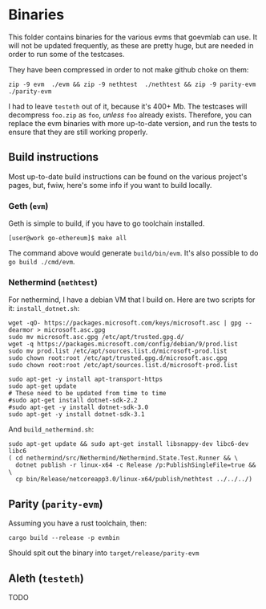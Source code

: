 # Binaries

This folder contains binaries for the various evms that goevmlab can use. 
It will not be updated frequently, as these are pretty huge, but are needed
in order to run some of the testcases. 

They have been compressed in order to not make github choke on them:
```
zip -9 evm  ./evm && zip -9 nethtest  ./nethtest && zip -9 parity-evm  ./parity-evm
```
I had to leave `testeth` out of it, because it's 400+ Mb. The testcases
will decompress `foo.zip` as `foo`, _unless_ `foo` already exists. Therefore, 
you can replace the evm binaries  with more up-to-date version, and run the tests
to ensure that they are still working properly. 

## Build instructions

Most up-to-date build instructions can be found on the various project's pages, 
but, fwiw, here's some info if you want to build locally. 


### Geth (`evm`)

Geth is simple to build, if you have to go toolchain installed. 
```
[user@work go-ethereum]$ make all
```
The command above would generate `build/bin/evm`. It's also possible to
do `go build ./cmd/evm`. 

### Nethermind (`nethtest`)

For nethermind, I have a debian VM that I build on. Here are two scripts for it: 
`install_dotnet.sh`:

```
wget -qO- https://packages.microsoft.com/keys/microsoft.asc | gpg --dearmor > microsoft.asc.gpg
sudo mv microsoft.asc.gpg /etc/apt/trusted.gpg.d/
wget -q https://packages.microsoft.com/config/debian/9/prod.list
sudo mv prod.list /etc/apt/sources.list.d/microsoft-prod.list
sudo chown root:root /etc/apt/trusted.gpg.d/microsoft.asc.gpg
sudo chown root:root /etc/apt/sources.list.d/microsoft-prod.list

sudo apt-get -y install apt-transport-https
sudo apt-get update
# These need to be updated from time to time
#sudo apt-get install dotnet-sdk-2.2
#sudo apt-get -y install dotnet-sdk-3.0
sudo apt-get -y install dotnet-sdk-3.1
```
And `build_nethermind.sh`:
```
sudo apt-get update && sudo apt-get install libsnappy-dev libc6-dev libc6
( cd nethermind/src/Nethermind/Nethermind.State.Test.Runner && \
  dotnet publish -r linux-x64 -c Release /p:PublishSingleFile=true && \
  cp bin/Release/netcoreapp3.0/linux-x64/publish/nethtest ../../../)
```

## Parity (`parity-evm`)

Assuming you have a rust toolchain, then: 

```
cargo build --release -p evmbin
```
Should spit out the binary into `target/release/parity-evm`


## Aleth (`testeth`)

TODO
